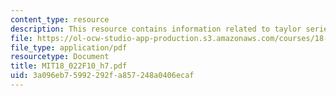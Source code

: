 ```yaml
---
content_type: resource
description: This resource contains information related to taylor series.
file: https://ol-ocw-studio-app-production.s3.amazonaws.com/courses/18-022-calculus-of-several-variables-fall-2010/3a096eb75992292fa857248a0406ecaf_MIT18_022F10_h7.pdf
file_type: application/pdf
resourcetype: Document
title: MIT18_022F10_h7.pdf
uid: 3a096eb7-5992-292f-a857-248a0406ecaf
---
```

